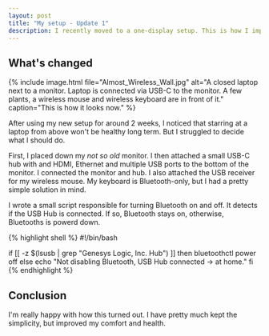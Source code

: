 ```yaml
---
layout: post
title: "My setup - Update 1"
description: I recently moved to a one-display setup. This is how I improved it to be healthier.
---
```


## What's changed

{% include image.html file="Almost_Wireless_Wall.jpg" alt="A closed laptop next to a monitor. Laptop is connected via USB-C to the monitor. A few plants, a wireless mouse and wireless keyboard are in front of it." caption="This is how it looks now." %}

After using my new setup for around 2 weeks, I noticed that starring at a laptop from above won't be healthy long term. But I struggled to decide what I should do.

First, I placed down my *not so old* monitor. I then attached a small USB-C hub with and HDMI, Ethernet and multiple USB ports to the bottom of the monitor. I connected the monitor and hub. I also attached the USB receiver for my wireless mouse. My keyboard is Bluetooth-only, but I had a pretty simple solution in mind.

I wrote a small script responsible for turning Bluetooth on and off. It detects if the USB Hub is connected. If so, Bluetooth stays on, otherwise, Bluetooths is powerd down.

{% highlight shell %}
#!/bin/bash

if [[ -z $(lsusb | grep "Genesys Logic, Inc. Hub") ]]
then
    bluetoothctl power off
else
    echo "Not disabling Bluetooth, USB Hub connected -> at home."
fi
{% endhighlight %}

## Conclusion

I'm really happy with how this turned out. I have pretty much kept the simplicity, but improved my comfort and health.
